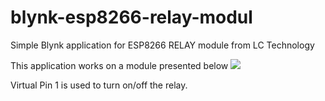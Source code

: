 # blynk-esp8266-relay-modul

Simple Blynk application for ESP8266 RELAY module from LC Technology

This application works on a module presented below
![](https://img1.banggood.com/thumb/view/oaupload/banggood/images/38/E2/a0087a73-1886-4b26-8b4b-73b642b00c2a.JPG) 

Virtual Pin 1 is used to turn on/off the relay. 
